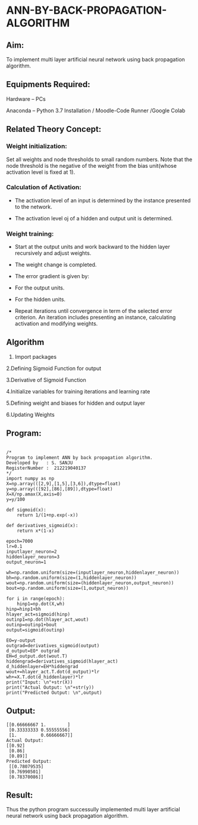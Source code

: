 # ANN-BY-BACK-PROPAGATION-ALGORITHM

## Aim:
To implement multi layer artificial neural network using back propagation algorithm.


## Equipments Required:
Hardware – PCs

Anaconda – Python 3.7 Installation / Moodle-Code Runner /Google Colab


## Related Theory Concept:

### Weight initialization:
Set all weights and node thresholds to small random numbers. Note that the node threshold is the negative of the weight from the bias unit(whose activation level is fixed at 1).

### Calculation of Activation:
* The activation level of an input is determined by the instance presented to the network.

* The activation level oj of a hidden and output unit is determined.

### Weight training:
* Start at the output units and work backward to the hidden layer recursively and adjust weights.

* The weight change is completed.

* The error gradient is given by:

* For the output units.

* For the hidden units.

* Repeat iterations until convergence in term of the selected error criterion. An iteration includes presenting an instance, calculating activation and modifying weights.


## Algorithm
1. Import packages

2.Defining Sigmoid Function for output

3.Derivative of Sigmoid Function

4.Initialize variables for training iterations and learning rate

5.Defining weight and biases for hidden and output layer

6.Updating Weights


## Program:
```

/*
Program to implement ANN by back propagation algorithm.
Developed by   : S. SANJU
RegisterNumber :  212219040137
*/
import numpy as np
X=np.array(([2,9],[1,5],[3,6]),dtype=float)
y=np.array(([92],[86],[89]),dtype=float)
X=X/np.amax(X,axis=0)
y=y/100

def sigmoid(x):
    return 1/(1+np.exp(-x))

def derivatives_sigmoid(x):
    return x*(1-x)

epoch=7000
lr=0.1
inputlayer_neuron=2
hiddenlayer_neuron=3
output_neuron=1

wh=np.random.uniform(size=(inputlayer_neuron,hiddenlayer_neuron))
bh=np.random.uniform(size=(1,hiddenlayer_neuron))
wout=np.random.uniform(size=(hiddenlayer_neuron,output_neuron))
bout=np.random.uniform(size=(1,output_neuron))

for i in range(epoch):
    hinp1=np.dot(X,wh)
hinp=hinp1+bh
hlayer_act=sigmoid(hinp)
outinp1=np.dot(hlayer_act,wout)
outinp=outinp1+bout
output=sigmoid(outinp)

EO=y-output
outgrad=derivatives_sigmoid(output)
d_output=EO* outgrad
EH=d_output.dot(wout.T)
hiddengrad=derivatives_sigmoid(hlayer_act)
d_hiddenlayer=EH*hiddengrad
wout+=hlayer_act.T.dot(d_output)*lr
wh+=X.T.dot(d_hiddenlayer)*lr
print("Input: \n"+str(X))
print("Actual Output: \n"+str(y))
print("Predicted Output: \n",output)

```


## Output:
```
[[0.66666667 1.        ]
 [0.33333333 0.55555556]
 [1.         0.66666667]]
Actual Output: 
[[0.92]
 [0.86]
 [0.89]]
Predicted Output: 
 [[0.78079535]
 [0.76990501]
 [0.78370086]]
```


## Result:
Thus the python program successully implemented multi layer artificial neural network using back propagation algorithm.
